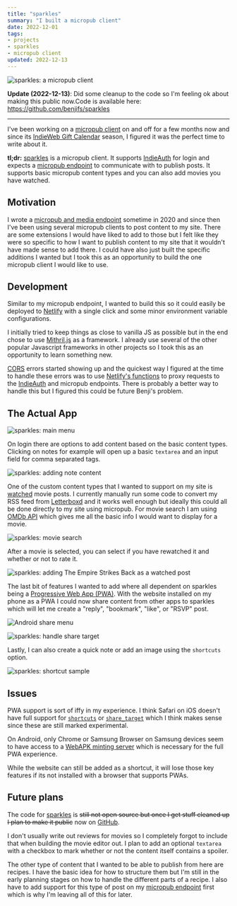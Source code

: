 ```yaml
---
title: "sparkles"
summary: "I built a micropub client"
date: 2022-12-01
tags:
- projects
- sparkles
- micropub client
updated: 2022-12-13
---
```


![sparkles: a micropub client](/assets/images/sparkles-icon.png)

**Update (2022-12-13)**: Did some cleanup to the code so I'm feeling ok about making this public now.Code is available here: https://github.com/benjifs/sparkles

---

I've been working on a [micropub client](https://indieweb.org/Micropub/Clients) on and off for a few months now and since its [IndieWeb Gift Calendar](https://indieweb.org/2022-12-indieweb-gift-calendar) season, I figured it was the perfect time to write about it.

**tl;dr:** [sparkles](https://sparkles.sploot.com) is a micropub client. It supports [IndieAuth](https://indieauth.net/) for login and expects a [micropub endpoint](https://indieweb.org/Micropub/Servers) to communicate with to publish posts. It supports basic micropub content types and you can also add movies you have watched.

## Motivation

I wrote a [micropub and media endpoint](https://github.com/benjifs/micropub) sometime in 2020 and since then I've been using several micropub clients to post content to my site. There are some extensions I would have liked to add to those but I felt like they were so specific to how I want to publish content to my site that it wouldn't have made sense to add there. I could have also just built the specific additions I wanted but I took this as an opportunity to build the one micropub client I would like to use.

## Development

Similar to my micropub endpoint, I wanted to build this so it could easily be deployed to [Netlify](https://www.netlify.com/) with a single click and some minor environment variable configurations.

I initially tried to keep things as close to vanilla JS as possible but in the end chose to use [Mithril.js](https://mithril.js.org/) as a framework. I already use several of the other popular Javascript frameworks in other projects so I took this as an opportunity to learn something new.

[CORS](https://developer.mozilla.org/en-US/docs/Web/HTTP/CORS) errors started showing up and the quickest way I figured at the time to handle these errors was to use [Netlify's functions](https://www.netlify.com/products/functions/) to proxy requests to the [IndieAuth](https://indieauth.net/) and micropub endpoints. There is probably a better way to handle this but I figured this could be future Benji's problem.

## The Actual App

![sparkles: main menu](/assets/images/sparkles-menu.jpg)

On login there are options to add content based on the basic content types. Clicking on notes for example will open up a basic `textarea` and an input field for comma separated tags.

![sparkles: adding note content](/assets/images/sparkles-note.jpg)

One of the custom content types that I wanted to support on my site is [watched](/watched) movie posts. I currently manually run some code to convert my RSS feed from [Letterboxd](https://letterboxd.com/) and it works well enough but ideally this could all be done directly to my site using micropub. For movie search I am using [OMDb API](https://www.omdbapi.com/) which gives me all the basic info I would want to display for a movie.

![sparkles: movie search](/assets/images/sparkles-movie-search.jpg)

After a movie is selected, you can select if you have rewatched it and whether or not to rate it.

![sparkles: adding The Empire Strikes Back as a watched post](/assets/images/sparkles-movie-add.jpg)

The last bit of features I wanted to add where all dependent on sparkles being a [Progressive Web App (PWA)](https://web.dev/progressive-web-apps/). With the website installed on my phone as a PWA I could now share content from other apps to sparkles which will let me create a "reply", "bookmark", "like", or "RSVP" post.

![Android share menu](/assets/images/sparkles-share-android.jpg)

![sparkles: handle share target](/assets/images/sparkles-share.jpg)

Lastly, I can also create a quick note or add an image using the `shortcuts` option.

![sparkles: shortcut sample](/assets/images/sparkles-shortcuts.jpg)

## Issues

PWA support is sort of iffy in my experience. I think Safari on iOS doesn't have full support for <code>[shortcuts](https://developer.mozilla.org/en-US/docs/Web/Manifest/shortcuts)</code> or <code>[share_target](https://developer.mozilla.org/en-US/docs/Web/Manifest/share_target)</code> which I think makes sense since these are still marked experimental.

On Android, only Chrome or Samsung Browser on Samsung devices seem to have access to a [WebAPK minting server](https://bugs.chromium.org/p/chromium/issues/detail?id=1243583) which is necessary for the full PWA experience.

While the website can still be added as a shortcut, it will lose those key features if its not installed with a browser that supports PWAs.

## Future plans

The code for [sparkles](/tags/sparkles) is ~~still not open source but once I get stuff cleaned up I plan to make it public~~ now on [GitHub](https://github.com/benjifs/sparkles).

I don't usually write out reviews for movies so I completely forgot to include that when building the movie editor out. I plan to add an optional `textarea` with a checkbox to mark whether or not the content itself contains a spoiler.

The other type of content that I wanted to be able to publish from here are recipes. I have the basic idea for how to structure them but I'm still in the early planning stages on how to handle the different parts of a recipe. I also have to add support for this type of post on my [micropub endpoint](https://github.com/benjifs/micropub) first which is why I'm leaving all of this for later.
